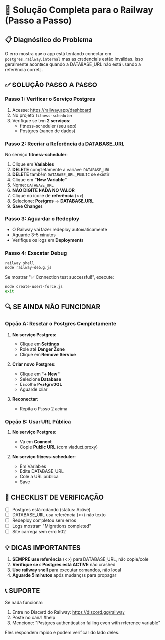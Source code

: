 # 🔧 Solução Completa para o Railway (Passo a Passo)

## 📋 Diagnóstico do Problema

O erro mostra que o app está tentando conectar em `postgres.railway.internal` mas as credenciais estão inválidas. Isso geralmente acontece quando a DATABASE_URL não está usando a referência correta.

## ✅ SOLUÇÃO PASSO A PASSO

### Passo 1: Verificar o Serviço Postgres
1. Acesse: https://railway.app/dashboard
2. No projeto `fitness-scheduler`
3. Verifique se tem **2 serviços**:
   - fitness-scheduler (seu app)
   - Postgres (banco de dados)

### Passo 2: Recriar a Referência da DATABASE_URL

No serviço **fitness-scheduler**:

1. Clique em **Variables**
2. **DELETE** completamente a variável `DATABASE_URL`
3. **DELETE** também `DATABASE_URL_PUBLIC` se existir
4. Clique em **"New Variable"**
5. Nome: `DATABASE_URL`
6. **NÃO DIGITE NADA NO VALOR**
7. Clique no ícone de **referência** (<>)
8. Selecione: **Postgres** → **DATABASE_URL**
9. **Save Changes**

### Passo 3: Aguardar o Redeploy
- O Railway vai fazer redeploy automaticamente
- Aguarde 3-5 minutos
- Verifique os logs em **Deployments**

### Passo 4: Executar Debug
```bash
railway shell
node railway-debug.js
```

Se mostrar "✅ Connection test successful!", execute:
```bash
node create-users-force.js
exit
```

## 🔍 SE AINDA NÃO FUNCIONAR

### Opção A: Resetar o Postgres Completamente

1. **No serviço Postgres:**
   - Clique em **Settings**
   - Role até **Danger Zone**
   - Clique em **Remove Service**

2. **Criar novo Postgres:**
   - Clique em **"+ New"**
   - Selecione **Database**
   - Escolha **PostgreSQL**
   - Aguarde criar

3. **Reconectar:**
   - Repita o Passo 2 acima

### Opção B: Usar URL Pública

1. **No serviço Postgres:**
   - Vá em **Connect**
   - Copie **Public URL** (com viaduct.proxy)

2. **No serviço fitness-scheduler:**
   - Em Variables
   - Edite DATABASE_URL
   - Cole a URL pública
   - Save

## 🎯 CHECKLIST DE VERIFICAÇÃO

- [ ] Postgres está rodando (status: Active)
- [ ] DATABASE_URL usa referência (<>) não texto
- [ ] Redeploy completou sem erros
- [ ] Logs mostram "Migrations completed"
- [ ] Site carrega sem erro 502

## 💡 DICAS IMPORTANTES

1. **SEMPRE use referência** (<>) para DATABASE_URL, não copie/cole
2. **Verifique se o Postgres está ACTIVE** não crashed
3. **Use railway shell** para executar comandos, não local
4. **Aguarde 5 minutos** após mudanças para propagar

## 📞 SUPORTE

Se nada funcionar:
1. Entre no Discord do Railway: https://discord.gg/railway
2. Poste no canal #help
3. Mencione: "Postgres authentication failing even with reference variable"

Eles respondem rápido e podem verificar do lado deles.
